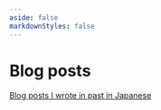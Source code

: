 ```yaml
---
aside: false
markdownStyles: false
---
```


<script setup lang="ts">
import ArticleList from '../.vitepress/theme/components/ArticleList.vue'
</script>

# Blog posts

<ArticleList />

[Blog posts I wrote in past in Japanese](https://trap.jp/author/sappi_red)
